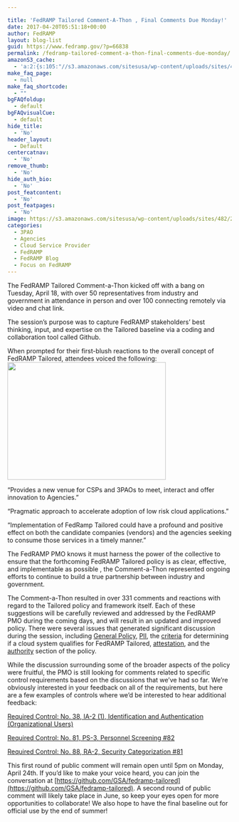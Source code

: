 ```yaml
---

title: 'FedRAMP Tailored Comment-A-Thon , Final Comments Due Monday!'
date: 2017-04-20T05:51:18+00:00
author: FedRAMP
layout: blog-list
guid: https://www.fedramp.gov/?p=66838
permalink: /fedramp-tailored-comment-a-thon-final-comments-due-monday/
amazonS3_cache:
  - 'a:2:{s:105:"//s3.amazonaws.com/sitesusa/wp-content/uploads/sites/482/2017/04/Screen-Shot-2017-04-20-at-5.49.46-AM.png";i:66839;s:72:"//www.fedramp.gov/files/2017/04/Screen-Shot-2017-04-20-at-5.49.46-AM.png";i:66839;}'
make_faq_page:
  - null
make_faq_shortcode:
  - ""
bgFAQfoldup:
  - default
bgFAQvisualCue:
  - default
hide_title:
  - 'No'
header_layout:
  - Default
centercatnav:
  - 'No'
remove_thumb:
  - 'No'
hide_auth_bio:
  - 'No'
post_featcontent:
  - 'No'
post_featpages:
  - 'No'
image: https://s3.amazonaws.com/sitesusa/wp-content/uploads/sites/482/2017/04/Screen-Shot-2017-04-20-at-5.49.46-AM.png
categories:
  - 3PAO
  - Agencies
  - Cloud Service Provider
  - FedRAMP
  - FedRAMP Blog
  - Focus on FedRAMP
---
```

The FedRAMP Tailored Comment-a-Thon kicked off with a bang on Tuesday, April 18, with over 50 representatives from industry and government in attendance in person and over 100 connecting remotely via video and chat link.

The session’s purpose was to capture FedRAMP stakeholders’ best thinking, input, and expertise on the Tailored baseline via a coding and collaboration tool called Github. 

When prompted for their first-blush reactions to the overall concept of FedRAMP Tailored, attendees voiced the following:<a href="https://s3.amazonaws.com/sitesusa/wp-content/uploads/sites/482/2017/04/Screen-Shot-2017-04-20-at-5.49.46-AM.png"><img class=" wp-image-66839 alignright" src="https://s3.amazonaws.com/sitesusa/wp-content/uploads/sites/482/2017/04/Screen-Shot-2017-04-20-at-5.49.46-AM.png" alt="" width="356" height="264" /></a> 


  “Provides a new venue for CSPs and 3PAOs to meet, interact and offer innovation to Agencies.” 


  “Pragmatic approach to accelerate adoption of low risk cloud applications.”


  “Implementation of FedRamp Tailored could have a profound and positive effect on both the candidate companies (vendors) and the agencies seeking to consume those services in a timely manner.”


The FedRAMP PMO knows it must harness the power of the collective to ensure that the forthcoming FedRAMP Tailored policy is as clear, effective, and implementable as possible , the Comment-a-Thon represented ongoing efforts to continue to build a true partnership between industry and government.

The Comment-a-Thon resulted in over 331 comments and reactions with regard to the Tailored policy and framework itself. Each of these suggestions will be carefully reviewed and addressed by the FedRAMP PMO during the coming days, and will result in an updated and improved policy. There were several issues that generated significant discussion during the session, including [General Policy](https://github.com/GSA/fedramp-tailored/issues/118), [PII](https://github.com/GSA/fedramp-tailored/issues/110), the [criteria](https://github.com/GSA/fedramp-tailored/issues/114) for determining if a cloud system qualifies for FedRAMP Tailored, [attestation](https://github.com/GSA/fedramp-tailored/issues/61), and the [authority](https://github.com/GSA/fedramp-tailored/issues/116) section of the policy.

While the discussion surrounding some of the broader aspects of the policy were fruitful, the PMO is still looking for comments related to specific control requirements based on the discussions that we’ve had so far. We’re obviously interested in your feedback on all of the requirements, but here are a few examples of controls where we’d be interested to hear additional feedback:


  <a href="https://github.com/GSA/fedramp-tailored/issues/91">Required Control: No. 38, IA-2 (1), Identification and Authentication (Organizational Users)</a>


  <a href="https://github.com/GSA/fedramp-tailored/issues/82">Required Control: No. 81, PS-3, Personnel Screening #82</a>


  <a href="https://github.com/GSA/fedramp-tailored/issues/81">Required Control: No. 88, RA-2, Security Categorization #81</a>


This first round of public comment will remain open until 5pm on Monday, April 24th. If you’d like to make your voice heard, you can join the conversation at [https://github.com/GSA/fedramp-tailored](https://github.com/GSA/fedramp-tailored). A second round of public comment will likely take place in June, so keep your eyes open for more opportunities to collaborate! We also hope to have the final baseline out for official use by the end of summer!